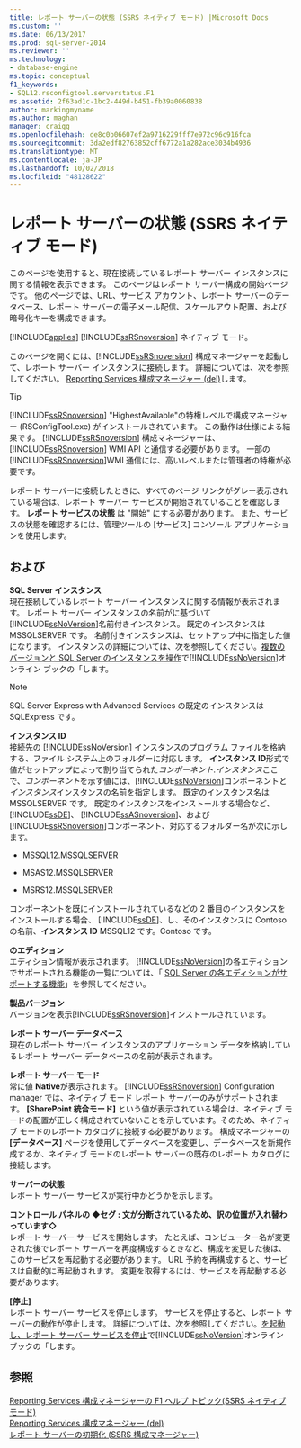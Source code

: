 ```yaml
---
title: レポート サーバーの状態 (SSRS ネイティブ モード) |Microsoft Docs
ms.custom: ''
ms.date: 06/13/2017
ms.prod: sql-server-2014
ms.reviewer: ''
ms.technology:
- database-engine
ms.topic: conceptual
f1_keywords:
- SQL12.rsconfigtool.serverstatus.F1
ms.assetid: 2f63ad1c-1bc2-449d-b451-fb39a0060838
author: markingmyname
ms.author: maghan
manager: craigg
ms.openlocfilehash: de8c0b06607ef2a9716229fff7e972c96c916fca
ms.sourcegitcommit: 3da2edf82763852cff6772a1a282ace3034b4936
ms.translationtype: MT
ms.contentlocale: ja-JP
ms.lasthandoff: 10/02/2018
ms.locfileid: "48128622"
---
```

# <a name="report-server-status-ssrs-native-mode"></a>レポート サーバーの状態 (SSRS ネイティブ モード)
  このページを使用すると、現在接続しているレポート サーバー インスタンスに関する情報を表示できます。 このページはレポート サーバー構成の開始ページです。 他のページでは、URL、サービス アカウント、レポート サーバーのデータベース、レポート サーバーの電子メール配信、スケールアウト配置、および暗号化キーを構成できます。  
  
 [!INCLUDE[applies](../../includes/applies-md.md)] [!INCLUDE[ssRSnoversion](../../includes/ssrsnoversion-md.md)] ネイティブ モード。  
  
 このページを開くには、[!INCLUDE[ssRSnoversion](../../includes/ssrsnoversion-md.md)] 構成マネージャーを起動して、レポート サーバー インスタンスに接続します。 詳細については、次を参照してください。 [Reporting Services 構成マネージャー &#40;del&#41;](/sql/2014/sql-server/install/reporting-services-configuration-manager-native-mode)します。  
  
> [!TIP]  
>  [!INCLUDE[ssRSnoversion](../../includes/ssrsnoversion-md.md)] "HighestAvailable"の特権レベルで構成マネージャー (RSConfigTool.exe) がインストールされています。 この動作は仕様による結果です。 [!INCLUDE[ssRSnoversion](../../includes/ssrsnoversion-md.md)] 構成マネージャーは、[!INCLUDE[ssRSnoversion](../../includes/ssrsnoversion-md.md)] WMI API と通信する必要があります。 一部の [!INCLUDE[ssRSnoversion](../../includes/ssrsnoversion-md.md)]WMI 通信には、高いレベルまたは管理者の特権が必要です。  
  
 レポート サーバーに接続したときに、すべてのページ リンクがグレー表示されている場合は、レポート サーバー サービスが開始されていることを確認します。 **レポート サービスの状態** は "開始" にする必要があります。 また、サービスの状態を確認するには、管理ツールの [サービス] コンソール アプリケーションを使用します。  
  
## <a name="options"></a>および  
 **SQL Server インスタンス**  
 現在接続しているレポート サーバー インスタンスに関する情報が表示されます。 レポート サーバー インスタンスの名前がに基づいて[!INCLUDE[ssNoVersion](../../includes/ssnoversion-md.md)]名前付きインスタンス。 既定のインスタンスは MSSQLSERVER です。 名前付きインスタンスは、セットアップ中に指定した値になります。 インスタンスの詳細については、次を参照してください。[複数のバージョンと SQL Server のインスタンスを操作](../../../2014/sql-server/install/work-with-multiple-versions-and-instances-of-sql-server.md)で[!INCLUDE[ssNoVersion](../../includes/ssnoversion-md.md)]オンライン ブックの「します。  
  
> [!NOTE]  
>  SQL Server Express with Advanced Services の既定のインスタンスは SQLExpress です。  
  
 **インスタンス ID**  
 接続先の [!INCLUDE[ssNoVersion](../../includes/ssnoversion-md.md)] インスタンスのプログラム ファイルを格納する、ファイル システム上のフォルダーに対応します。 **インスタンス ID**形式で値がセットアップによって割り当てられた*コンポーネント*.*インスタンス*ここで、*コンポーネント*を示す値には、[!INCLUDE[ssNoVersion](../../includes/ssnoversion-md.md)]コンポーネントと*インスタンス*インスタンスの名前を指定します。 既定のインスタンス名は MSSQLSERVER です。 既定のインスタンスをインストールする場合など、 [!INCLUDE[ssDE](../../includes/ssde-md.md)]、 [!INCLUDE[ssASnoversion](../../includes/ssasnoversion-md.md)]、および[!INCLUDE[ssRSnoversion](../../includes/ssrsnoversion-md.md)]コンポーネント、対応するフォルダー名が次に示します。  
  
-   MSSQL12.MSSQLSERVER  
  
-   MSAS12.MSSQLSERVER  
  
-   MSRS12.MSSQLSERVER  
  
 コンポーネントを既にインストールされているなどの 2 番目のインスタンスをインストールする場合、 [!INCLUDE[ssDE](../../includes/ssde-md.md)]、し、そのインスタンスに Contoso の名前、**インスタンス ID** MSSQL12 です。Contoso です。  
  
 **のエディション**  
 エディション情報が表示されます。 [!INCLUDE[ssNoVersion](../../includes/ssnoversion-md.md)]の各エディションでサポートされる機能の一覧については、「 [SQL Server の各エディションがサポートする機能](http://go.microsoft.com/fwlink/?linkid=232473)」を参照してください。  
  
 **製品バージョン**  
 バージョンを表示[!INCLUDE[ssRSnoversion](../../includes/ssrsnoversion-md.md)]インストールされています。  
  
 **レポート サーバー データベース**  
 現在のレポート サーバー インスタンスのアプリケーション データを格納しているレポート サーバー データベースの名前が表示されます。  
  
 **レポート サーバー モード**  
 常に値 **Native**が表示されます。 [!INCLUDE[ssRSnoversion](../../includes/ssrsnoversion-md.md)] Configuration manager では、ネイティブ モード レポート サーバーのみがサポートされます。 **[SharePoint 統合モード]** という値が表示されている場合は、ネイティブ モードの配置が正しく構成されていないことを示しています。そのため、ネイティブ モードのレポート カタログに接続する必要があります。 構成マネージャーの **[データベース]** ページを使用してデータベースを変更し、データベースを新規作成するか、ネイティブ モードのレポート サーバーの既存のレポート カタログに接続します。  
  
 **サーバーの状態**  
 レポート サーバー サービスが実行中かどうかを示します。  
  
 **コントロール パネルの  ◆セグ : 文が分断されているため、訳の位置が入れ替わっています◇**  
 レポート サーバー サービスを開始します。 たとえば、コンピューター名が変更された後でレポート サーバーを再度構成するときなど、構成を変更した後は、このサービスを再起動する必要があります。 URL 予約を再構成すると、サービスは自動的に再起動されます。 変更を取得するには、サービスを再起動する必要があります。  
  
 **[停止]**  
 レポート サーバー サービスを停止します。 サービスを停止すると、レポート サーバーの動作が停止します。 詳細については、次を参照してください。[を起動し、レポート サーバー サービスを停止](../../reporting-services/report-server/start-and-stop-the-report-server-service.md)で[!INCLUDE[ssNoVersion](../../includes/ssnoversion-md.md)]オンライン ブックの「します。  
  
## <a name="see-also"></a>参照  
 [Reporting Services 構成マネージャーの F1 ヘルプ トピック&#40;SSRS ネイティブ モード&#41;](../../../2014/sql-server/install/reporting-services-configuration-manager-f1-help-topics-ssrs-native-mode.md)   
 [Reporting Services 構成マネージャー &#40;del&#41;](/sql/2014/sql-server/install/reporting-services-configuration-manager-native-mode)   
 [レポート サーバーの初期化 &#40;SSRS 構成マネージャー&#41;](../../reporting-services/install-windows/ssrs-encryption-keys-initialize-a-report-server.md)  
  
  
